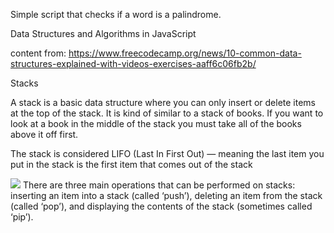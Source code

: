 Simple script that checks if a word is a palindrome.

Data Structures and Algorithms in JavaScript 


content from: https://www.freecodecamp.org/news/10-common-data-structures-explained-with-videos-exercises-aaff6c06fb2b/

Stacks

A stack is a basic data structure where you can only insert or delete items at the top of the stack. It is kind of similar to a stack of books. If you want to look at a book in the middle of the stack you must take all of the books above it off first.

The stack is considered LIFO (Last In First Out) — meaning the last item you put in the stack is the first item that comes out of the stack

![](https://cdn-media-1.freecodecamp.org/images/0*kAUG_JFNvKLpPs-7.png)
There are three main operations that can be performed on stacks: inserting an item into a stack (called ‘push’), deleting an item from the stack (called ‘pop’), and displaying the contents of the stack (sometimes called ‘pip’).

